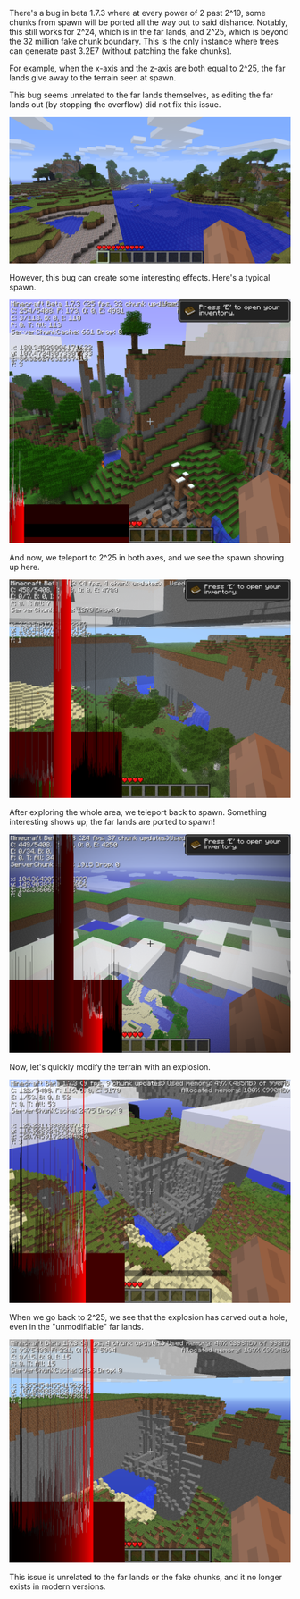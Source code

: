 There's a bug in beta 1.7.3 where at every power of 2 past 2^19, some chunks from spawn will be ported all the way out to said dishance. Notably, this still works for 2^24, which is in the far lands, and 2^25, which is beyond the 32 million fake chunk boundary. This is the only instance where trees can generate past 3.2E7 (without patching the fake chunks).

For example, when the x-axis and the z-axis are both equal to 2^25, the far lands give away to the terrain seen at spawn.

This bug seems unrelated to the far lands themselves, as editing the far lands out (by stopping the overflow) did not fix this issue.

![NormalTerrainNoFL](https://raw.githubusercontent.com/ThisTestUser/FarLandsChronicles/master/assets/Ch1/NormalTerrainNoFL.png)

However, this bug can create some interesting effects. Here's a typical spawn.

![Spawn](https://raw.githubusercontent.com/ThisTestUser/FarLandsChronicles/master/assets/Ch1/Spawn.png)

And now, we teleport to 2^25 in both axes, and we see the spawn showing up here.

![SpawnInFL](https://raw.githubusercontent.com/ThisTestUser/FarLandsChronicles/master/assets/Ch1/SpawnInFL.png)

After exploring the whole area, we teleport back to spawn. Something interesting shows up; the far lands are ported to spawn!

![FLInSpawn](https://raw.githubusercontent.com/ThisTestUser/FarLandsChronicles/master/assets/Ch1/FLInSpawn.png)

Now, let's quickly modify the terrain with an explosion.

![ExplodeSpawn](https://raw.githubusercontent.com/ThisTestUser/FarLandsChronicles/master/assets/Ch1/ExplodeSpawn.png)

When we go back to 2^25, we see that the explosion has carved out a hole, even in the "unmodifiable" far lands.

![ExplodeFL](https://raw.githubusercontent.com/ThisTestUser/FarLandsChronicles/master/assets/Ch1/ExplodeFL.png)

This issue is unrelated to the far lands or the fake chunks, and it no longer exists in modern versions.

